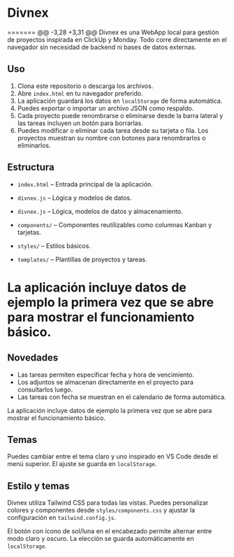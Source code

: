 # Divnex

=======
@@ -3,28 +3,31 @@
Divnex es una WebApp local para gestión de proyectos inspirada en ClickUp y Monday. Todo corre directamente en el navegador sin necesidad de backend ni bases de datos externas.

## Uso

1. Clona este repositorio o descarga los archivos.
2. Abre `index.html` en tu navegador preferido.
3. La aplicación guardará los datos en `localStorage` de forma automática.
4. Puedes exportar o importar un archivo JSON como respaldo.
5. Cada proyecto puede renombrarse o eliminarse desde la barra lateral y las tareas incluyen un botón para borrarlas.
5. Puedes modificar o eliminar cada tarea desde su tarjeta o fila. Los proyectos muestran su nombre con botones para renombrarlos o eliminarlos.

## Estructura

- `index.html` – Entrada principal de la aplicación.
- `divnex.js` – Lógica y modelos de datos.

- `divnex.js` – Lógica, modelos de datos y almacenamiento.
- `components/` – Componentes reutilizables como columnas Kanban y tarjetas.
- `styles/` – Estilos básicos.
- `templates/` – Plantillas de proyectos y tareas.

La aplicación incluye datos de ejemplo la primera vez que se abre para mostrar el funcionamiento básico.
=======
## Novedades

- Las tareas permiten especificar fecha y hora de vencimiento.
- Los adjuntos se almacenan directamente en el proyecto para consultarlos luego.
- Las tareas con fecha se muestran en el calendario de forma automática.

La aplicación incluye datos de ejemplo la primera vez que se abre para mostrar el funcionamiento básico.
## Temas

Puedes cambiar entre el tema claro y uno inspirado en VS Code desde el menú superior. El ajuste se guarda en `localStorage`.
## Estilo y temas

Divnex utiliza Tailwind CSS para todas las vistas. Puedes personalizar colores y componentes desde `styles/components.css` y ajustar la configuración en `tailwind.config.js`.

El botón con ícono de sol/luna en el encabezado permite alternar entre modo claro y oscuro. La elección se guarda automáticamente en `localStorage`.
